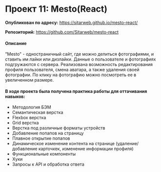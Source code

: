 # Проект 11: Mesto(React)
__Опубликован по адресу:__ https://sitarweb.github.io/mesto-react/

__Репозиторий:__ https://github.com/Sitarweb/mesto-react 
#### Описание
"Mesto" - одностраничный сайт, где можно делиться фотографиями, и ставить им лайки или дизлайки. Данные о пользователе и фотографиях подгружаются с сервера. Реализована возможность редактирования профиля пользователя, смена аватара, а также удаления своей фотографии. По клику на фотографию можно посмотреть ее в увеличенном размере.
#### В ходе проекта была получена практика работы для оттачивания навыков:
* Методология БЭМ
* Семантическая верстка
* Flexbox верстка
* Grid верстка
* Верстка под различные форматы устройств
* Добавление попапов на страницу
* Плавное открытие попапов
* Динамическое изменение контента на странице (удаление/добавление карточкек, изменение информации профиля)
* Функциональные компоненты
* Хуки
* Запросы к API и обработка ответа

